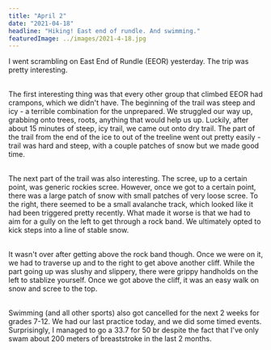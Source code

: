 ```yaml
---
title: "April 2"
date: "2021-04-18"
headline: "Hiking! East end of rundle. And swimming."
featuredImage: ../images/2021-4-18.jpg
---
```


I went scrambling on East End of Rundle (EEOR) yesterday. The trip was pretty interesting.  
<br>

The first interesting thing was that every other group that climbed EEOR had crampons, which we didn't have. The beginning of the trail was steep and icy - a terrible combination for the unprepared. We struggled our way up, grabbing onto trees, roots, anything that would help us up. Luckily, after about 15 minutes of steep, icy trail, we came out onto dry trail. The part of the trail from the end of the ice to out of the treeline went out pretty easily - trail was hard and steep, with a couple patches of snow but we made good time.  
<br>

The next part of the trail was also interesting. The scree, up to a certain point, was generic rockies scree. However, once we got to a certain point, there was a large patch of snow with small patches of very loose scree. To the right, there seemed to be a small avalanche track, which looked like it had been triggered pretty recently. What made it worse is that we had to aim for a gully on the left to get through a rock band. We ultimately opted to kick steps into a line of stable snow.  
<br>

It wasn't over after getting above the rock band though. Once we were on it, we had to traverse up and to the right to get above another cliff. While the part going up was slushy and slippery, there were grippy handholds on the left to stablize yourself. Once we got above the cliff, it was an easy walk on snow and scree to the top.  
<br>

Swimming (and all other sports) also got cancelled for the next 2 weeks for grades 7-12. We had our last practice today, and we did some timed events. Surprisingly, I managed to go a 33.7 for 50 br despite the fact that I've only swam about 200 meters of breaststroke in the last 2 months.  